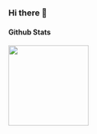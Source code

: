 ### Hi there 👋


#### Github Stats
<a href="https://github.com/thliang01">
  <img height="160em" src="https://github-readme-stats.vercel.app/api?username=thliang01&show_icons=true&include_all_commits=true&custom_title=GitHub+Stats&theme=cobalt">
  <!--
  <img height="160em" src="https://github-readme-stats.vercel.app/api/top-langs/?username=thliang01&layout=compact&theme=material-palenight">
  --->
</a>
